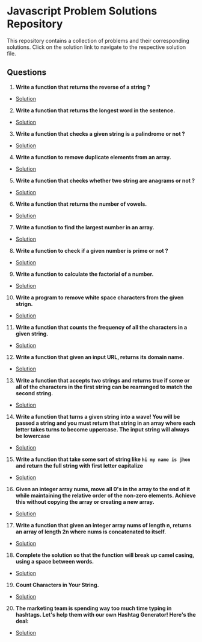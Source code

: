 # Javascript Problem Solutions Repository
 
This repository contains a collection of problems and their corresponding solutions. Click on the solution link to navigate to the respective solution file.

## Questions

1. **Write a function that returns the reverse of a string ?**
- [Solution](./reverseString.js)

2. **Write a function that returns the longest word in the sentence.**
- [Solution](./longestWord.js)

3. **Write a function that checks a given string is a palindrome or not ?**
- [Solution](./palindrome.js)

4. **Write a function to remove duplicate elements from an array.**
- [Solution](./removeDuplicateElement.js)

5. **Write a function that checks whether two string are anagrams or not ?**
- [Solution](./Anagram.js)

6. **Write a function that returns the number of vowels.**
- [Solution](./countVowels.js)

7. **Write a function to find the largest number in an array.**
- [Solution](./largestNumberInArray.js)

8. **Write a function to check if a given number is prime or not ?**
- [Solution](./primeNumber.js)

9. **Write a function to calculate the factorial of a number.**
- [Solution](./factorial.js)

10. **Write a program to remove white space characters from the given strign.**
- [Solution](./removeWhiteSpace.js)

11. **Write a function that counts the frequency of all the characters in a given string.**
- [Solution](./counterStringCharacters.js)

12. **Write a function that given an input URL, returns its domain name.**
- [Solution](./extractDomainFromUrl.js)

13. **Write a function that accepts two strings and returns true if some or all of the characters in the first string can be rearranged to match the second string.**
- [Solution](./scramble.js)

14.  **Write a function that turns a given string into a wave! You will be passed a string and you must return that string in an array where each letter takes turns to become uppercase. The input string will always be lowercase**
- [Solution](./waveGenrateArray.js)


15. **Write a function that take some sort of string like `hi my name is jhon` and return the full string with first letter capitalize**
- [Solution](./capitalizeString.js)

16.  **Given an integer array nums, move all 0's in the array to the end of it while maintaining the relative order of the non-zero elements. Achieve this without copying the array or creating a new array.**
- [Solution](./capitalizeString.js)

17.  **Write a function that given an integer array nums of length n, returns an array of length 2n where nums is concatenated to itself.**
- [Solution](./concatenationArray.js)

18.  **Complete the solution so that the function will break up camel casing, using a space between words.**
- [Solution](./breackCamelCase.js)

19. **Count Characters in Your String.**
- [Solution](./countCharacters.js)

20.  **The marketing team is spending way too much time typing in hashtags. Let's help them with our own Hashtag Generator! Here's the deal:**
- [Solution](./hashTagGenerator.js)
